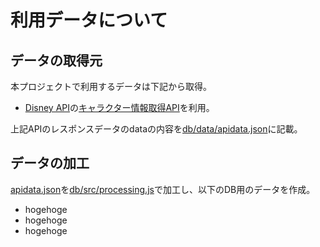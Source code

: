 # 利用データについて

## データの取得元

本プロジェクトで利用するデータは下記から取得。

- [Disney API](https://disneyapi.dev/)の[キャラクター情報取得API](https://api.disneyapi.dev/character)を利用。

上記APIのレスポンスデータのdataの内容を[db/data/apidata.json](./apidata.json)に記載。

## データの加工

[apidata.json](./apidata.json)を[db/src/processing.js](../src/processing.js/)で加工し、以下のDB用のデータを作成。

- hogehoge
- hogehoge
- hogehoge
